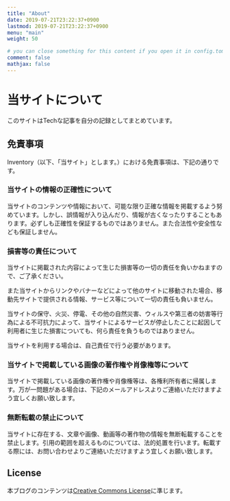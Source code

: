 ```yaml
---
title: "About"
date: 2019-07-21T23:22:37+0900
lastmod: 2019-07-21T23:22:37+0900
menu: "main"
weight: 50

# you can close something for this content if you open it in config.toml.
comment: false
mathjax: false
---
```


# 当サイトについて

このサイトはTechな記事を自分の記録としてまとめています。

## 免責事項
Inventory（以下、「当サイト」とします。）における免責事項は、下記の通りです。

### 当サイトの情報の正確性について

当サイトのコンテンツや情報において、可能な限り正確な情報を掲載するよう努めています。しかし、誤情報が入り込んだり、情報が古くなったりすることもあります。必ずしも正確性を保証するものではありません。また合法性や安全性なども保証しません。

### 損害等の責任について

当サイトに掲載された内容によって生じた損害等の一切の責任を負いかねますので、ご了承ください。

また当サイトからリンクやバナーなどによって他のサイトに移動された場合、移動先サイトで提供される情報、サービス等について一切の責任も負いません。

当サイトの保守、火災、停電、その他の自然災害、ウィルスや第三者の妨害等行為による不可抗力によって、当サイトによるサービスが停止したことに起因して利用者に生じた損害についても、何ら責任を負うものではありません。

当サイトを利用する場合は、自己責任で行う必要があります。

### 当サイトで掲載している画像の著作権や肖像権等について

当サイトで掲載している画像の著作権や肖像権等は、各権利所有者に帰属します。万が一問題がある場合は、下記のメールアドレスよりご連絡いただけますよう宜しくお願い致します。

### 無断転載の禁止について

当サイトに存在する、文章や画像、動画等の著作物の情報を無断転載することを禁止します。引用の範囲を超えるものについては、法的処置を行います。転載する際には、お問い合わせよりご連絡いただけますよう宜しくお願い致します。

## License

本ブログのコンテンツは[Creative Commons License](https://creativecommons.org/licenses/by-nc-nd/4.0/)に準じます。
